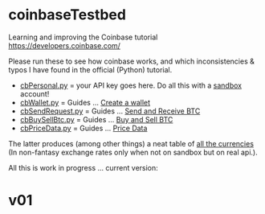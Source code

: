 # coinbaseTestbed
Learning and improving the Coinbase tutorial https://developers.coinbase.com/

Please run these to see how coinbase works, and which inconsistencies & typos I have found in the official (Python) tutorial.

* [cbPersonal.py](cb/cbPersonal.py) = your API key goes here. Do all this with a [sandbox](https://sandbox.coinbase.com) account!
* [cbWallet.py](cb/cbWallet.py) = Guides ... [Create a wallet](https://developers.coinbase.com/docs/wallet/guides/bitcoin-wallet)
* [cbSendRequest.py](cb/cbSendRequest.py) = Guides ... [Send and Receive BTC](https://developers.coinbase.com/docs/wallet/guides/send-receive)
* [cbBuySellBtc.py](cb/cbBuySellBtc.py) = Guides ... [Buy and Sell BTC](https://developers.coinbase.com/docs/wallet/guides/buy-sell)
* [cbPriceData.py](cb/cbPriceData.py) = Guides ... [Price Data](https://developers.coinbase.com/docs/wallet/guides/price-data)

The latter produces (among other things) a neat table of [all the currencies](output/1BitcoinInAllCurrencies-20160110.txt) (In non-fantasy exchange rates only when not on sandbox but on real api.).

All this is work in progress ... current version:

# v01


